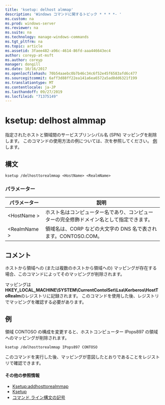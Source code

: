 ```yaml
---
title: 'ksetup: delhost almmap'
description: 'Windows コマンドに関するトピック * * * *- '
ms.custom: na
ms.prod: windows-server
ms.reviewer: na
ms.suite: na
ms.technology: manage-windows-commands
ms.tgt_pltfrm: na
ms.topic: article
ms.assetid: 3faee482-a96c-4614-86fd-aaa446643ec4
author: coreyp-at-msft
ms.author: coreyp
manager: dongill
ms.date: 10/16/2017
ms.openlocfilehash: 70b54aaebc0b7b46c34c6f52e45f6583afd6c477
ms.sourcegitcommit: 6aff3d88ff22ea141a6ea6572a5ad8dd6321f199
ms.translationtype: MT
ms.contentlocale: ja-JP
ms.lasthandoff: 09/27/2019
ms.locfileid: "71375149"
---
```

# <a name="ksetupdelhosttorealmmap"></a>ksetup: delhost almmap



指定されたホストと領域間のサービスプリンシパル名 (SPN) マッピングを削除します。 このコマンドの使用方法の例については、次を参照してください。 [例](#BKMK_Examples)します。

## <a name="syntax"></a>構文

```
ksetup /delhosttorealmmap <HostName> <RealmName>
```

### <a name="parameters"></a>パラメーター

|パラメーター|説明|
|---------|-----------|
|\<HostName >|ホスト名はコンピューター名であり、コンピューターの完全修飾ドメイン名として指定できます。|
|\<RealmName >|領域名は、CORP などの大文字の DNS 名で表されます。CONTOSO.COM。|

## <a name="remarks"></a>コメント

ホストから領域への (または複数のホストから領域への) マッピングが存在する場合、このコマンドによってそのマッピングが削除されます。

マッピングは**HKEY_LOCAL_MACHINE\SYSTEM\CurrentContolSet\Lsa\Kerberos\HostToRealm**のレジストリに記録されます。 このコマンドを使用した後、レジストリでマッピングを確認する必要があります。

## <a name="BKMK_Examples"></a>例

領域 CONTOSO の構成を変更すると、ホストコンピューター IPops897 の領域へのマッピングが削除されます。
```
ksetup /delhosttorealmmap IPops897 CONTOSO
```
このコマンドを実行した後、マッピングが意図したとおりであることをレジストリで確認できます。

#### <a name="additional-references"></a>その他の参照情報

-   [Ksetup:addhosttorealmmap](ksetup-addhosttorealmmap.md)
-   [Ksetup](ksetup.md)
-   [コマンド ライン構文の記号](command-line-syntax-key.md)